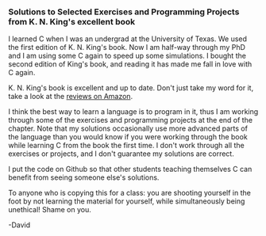 ### Solutions to Selected Exercises and Programming Projects from K. N. King's excellent book

I learned C when I was an undergrad at the University of Texas.  We used the
first edition of K. N. King's book.  Now I am half-way through my PhD and I am
using some C again to speed up some simulations.  I bought the second edition of
King's book, and reading it has made me fall in love with C again.

K. N. King's book is excellent and up to date.  Don't just take my word for it,
take a look at the [reviews on Amazon](http://www.amazon.com/Programming-Modern-Approach-2nd-Edition/dp/0393979504).

I think the best way to learn a language is to program in it, thus I am working
through some of the exercises and programming projects at the end of the
chapter.  Note that my solutions occasionally use more advanced parts of the
language than you would know if you were working through the book while learning
C from the book the first time.  I don't work through all the exercises or
projects, and I don't guarantee my solutions are correct.

I put the code on Github so that other students teaching themselves C can
benefit from seeing someone else's solutions.

To anyone who is copying this for a class: you are shooting yourself in the foot
by not learning the material for yourself, while simultaneously being
unethical!  Shame on you.

-David

